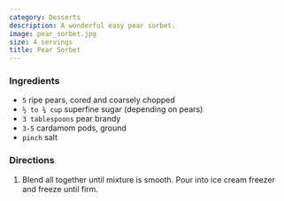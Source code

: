 ```yaml
---
category: Desserts
description: A wonderful easy pear sorbet.
image: pear_sorbet.jpg
size: 4 servings
title: Pear Sorbet
---
```

### Ingredients

* `5` ripe pears, cored and coarsely chopped
* `½ to ¾ cup` superfine sugar (depending on pears)
* `3 tablespoons` pear brandy
* `3-5` cardamom pods, ground
* `pinch` salt

### Directions

1. Blend all together until mixture is smooth. Pour into ice cream freezer and freeze until firm.